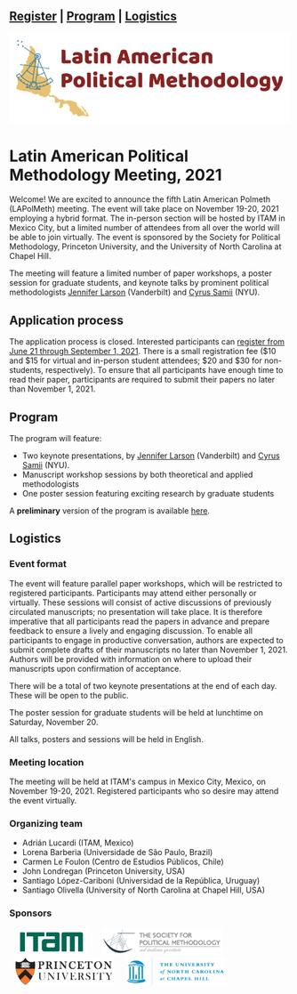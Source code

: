 <a href="#register">[Register](https://www.cambridge.org/core/membership/spm/conferences)</a> | <a href="#program">[Program](https://docs.google.com/document/d/1IVoHIswSK_iGrF0i71uvQWWBm_rNmKH1qZH-FXxY4KQ/edit)</a> | <a href="#logistics">Logistics</a>
---
<img src="logo_LAPolMeth.png" alt="logo_LAPolMeth"> 

# Latin American Political Methodology Meeting, 2021


Welcome! We are excited to announce the fifth Latin American Polmeth (LAPolMeth) meeting. The event will take place on November 19-20, 2021 employing a hybrid format. The in-person section will be hosted by ITAM in Mexico City, but a limited number of attendees from all over the world will be able to join virtually. The event is sponsored by the Society for Political Methodology, Princeton University, and the University of North Carolina at Chapel Hill.

The meeting will feature a limited number of paper workshops, a poster session for graduate students, and keynote talks by prominent political methodologists [Jennifer Larson](https://www.jmlarson.com/) (Vanderbilt) and [Cyrus Samii](https://cyrussamii.com/) (NYU).


## Application process

The application process is closed. Interested participants can [register from June 21 through September 1, 2021](https://www.cambridge.org/core/membership/spm/conferences). There is a small registration fee ($10 and $15 for virtual and in-person student attendees; $20 and $30 for non-students, respectively). To ensure that all participants have enough time to read their paper, participants are required to submit their papers no later than November 1, 2021.


## Program

The program will feature:
-	Two keynote presentations, by [Jennifer Larson](https://www.jmlarson.com/) (Vanderbilt) and [Cyrus Samii](https://cyrussamii.com/) (NYU).
-	Manuscript workshop sessions by both theoretical and applied methodologists
-	One poster session featuring exciting research by graduate students

A **preliminary** version of the program is available [here](https://docs.google.com/document/d/1PgdLx9iwLM0_QdtJYdM9nQTYmqK_S22gaB1ocCvOe88/edit?usp=sharing).


## Logistics

### Event format
The event will feature parallel paper workshops, which will be restricted to registered participants. Participants may attend either personally or virtually. These sessions will consist of active discussions of previously circulated manuscripts; no presentation will take place. It is therefore imperative that all participants read the papers in advance and prepare feedback to ensure a lively and engaging discussion. To enable all participants to engage in productive conversation, authors are expected to submit complete drafts of their manuscripts no later than November 1, 2021. Authors will be provided with information on where to upload their manuscripts upon confirmation of acceptance.

There will be a total of two keynote presentations at the end of each day. These will be open to the public.

The poster session for graduate students will be held at lunchtime on Saturday, November 20.

All talks, posters and sessions will be held in English.

### Meeting location
The meeting will be held at ITAM's campus in Mexico City, Mexico, on November 19-20, 2021. Registered participants who so desire may attend the event virtually.

### Organizing team
- Adrián Lucardi (ITAM, Mexico)
- Lorena Barberia (Universidade de São Paulo, Brazil)
- Carmen Le Foulon (Centro de Estudios Públicos, Chile)
- John Londregan (Princeton University, USA)
- Santiago López-Cariboni (Universidad de la República, Uruguay)
- Santiago Olivella (University of North Carolina at Chapel Hill, USA)


### Sponsors
<img src="logo_ITAM.png" alt="ITAM" height="50" hspace="10"> <img src="logo_PolMeth.png" alt="The Society for Political Methodology" height="50" hspace="10"> <img src="logo_Princeton.jpg" alt="Princeton University" height="50" hspace="10"> <img src="logo_UNC.jpg" alt="University of North Carolina at Chapel Hill" height="50" hspace="10">
